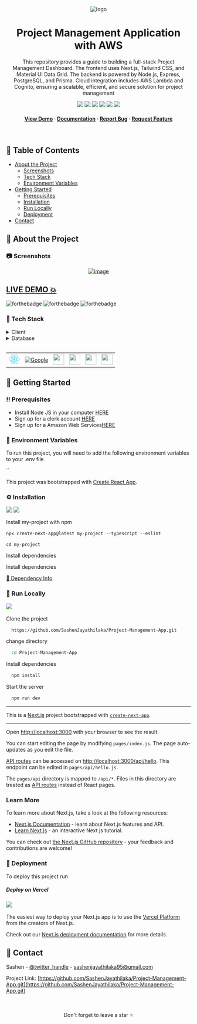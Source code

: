 <div align="center">

  <img src="https://png.pngtree.com/png-vector/20220706/ourmid/pngtree-project-management-png-image_5687733.png" alt="logo" width="250" height="auto" />
  
# Project Management Application with AWS

  <p>
This repository provides a guide to building a full-stack Project Management Dashboard. The frontend uses Next.js, Tailwind CSS, and Material UI Data Grid. The backend is powered by Node.js, Express, PostgreSQL, and Prisma. Cloud integration includes AWS Lambda and Cognito, ensuring a scalable, efficient, and secure solution for project management
  </p>
  
<!-- Badges -->
<a href="[https://pm-app-tan.vercel.app/](https://pm-app-tan.vercel.app/)" target="_blank">![](https://img.shields.io/website-up-down-green-red/http/monip.org.svg)</a>
![](https://img.shields.io/badge/Maintained-Yes-indigo)
![](https://img.shields.io/github/forks/SashenJayathilaka/Project-Management-App.svg)
![](https://img.shields.io/github/stars/SashenJayathilaka/Project-Management-App.svg)
![](https://img.shields.io/github/issues/SashenJayathilaka/Project-Management-App)
![](https://img.shields.io/github/last-commit/SashenJayathilaka/Project-Management-App)

<h4>
    <a href="https://slideproject.vercel.app">View Demo</a>
  <span> · </span>
    <a href="https://github.com/SashenJayathilaka/Project-Management-App/blob/master/README.md">Documentation</a>
  <span> · </span>
    <a href="https://github.com/SashenJayathilaka/Project-Management-App/issues">Report Bug</a>
  <span> · </span>
    <a href="https://github.com/SashenJayathilaka/Project-Management-App/issues">Request Feature</a>
  </h4>
</div>

<br />

<!-- Table of Contents -->

## :notebook_with_decorative_cover: Table of Contents

- [About the Project](#star2-about-the-project)
  - [Screenshots](#camera-screenshots)
  - [Tech Stack](#space_invader-tech-stack)
  - [Environment Variables](#key-environment-variables)
- [Getting Started](#toolbox-getting-started)
  - [Prerequisites](#bangbang-prerequisites)
  - [Installation](#gear-installation)
  - [Run Locally](#running-run-locally)
  - [Deployment](#triangular_flag_on_post-deployment)
- [Contact](#handshake-contact)

<!-- About the Project -->

## :star2: About the Project

<!-- Screenshots -->

### :camera: Screenshots

<div align="center">
<a href="https://pm-app-tan.vercel.app/"><img  src='https://github.com/user-attachments/assets/6e7f768d-d7a0-4b63-bc08-a1419efad1b0' alt='image'/></a>
</div>

## <a href="https://pm-app-tan.vercel.app/" target="_blank">LIVE DEMO 💥</a>

![forthebadge](https://forthebadge.com/images/badges/built-with-love.svg)
![forthebadge](https://forthebadge.com/images/badges/for-you.svg)
![forthebadge](https://forthebadge.com/images/badges/powered-by-coffee.svg)

### :space_invader: Tech Stack

<details>
  <summary>Client</summary>
  <ul>
    <li><a href="https://#/">Typescript</a></li>
    <li><a href="https://nextjs.org/">Next.js</a></li>
    <li><a href="https://reactjs.org/">React.js</a></li>
    <li><a href="https://tailwindcss.com/">TailwindCSS</a></li>
    <li><a href="https://www.prisma.io">Prisma</a></li>
  </ul>
</details>

<details>
<summary>Database</summary>
  <ul>
  <li><a href="https://aws.amazon.com/free/?gclid=Cj0KCQiA19e8BhCVARIsALpFMgFkWl1LPyJweOeLuWxl9Gxz8t6ikUVfG5AA1lo8G5Bl3h-FpaOM78EaAgtxEALw_wcB&trk=f181118c-0869-454a-84d2-63d0cf7146e3&sc_channel=ps&ef_id=Cj0KCQiA19e8BhCVARIsALpFMgFkWl1LPyJweOeLuWxl9Gxz8t6ikUVfG5AA1lo8G5Bl3h-FpaOM78EaAgtxEALw_wcB:G:s&s_kwcid=AL!4422!3!638125895456!e!!g!!aws!19068271377!141241695742&all-free-tier.sort-by=item.additionalFields.SortRank&all-free-tier.sort-order=asc&awsf.Free%20Tier%20Types=*all&awsf.Free%20Tier%20Categories=*all">Amazon Web Services</a></li>
  </ul>
</details>

<br />

<table>
    <tr>
        <td>
<a href="#"><img src="https://raw.githubusercontent.com/devicons/devicon/master/icons/react/react-original.svg" alt="" width="30" height="30" /></a>
        </td>
                <td>
<a href="#"><img src="https://user-images.githubusercontent.com/99184393/183096870-fdf58e59-d78c-44f4-bd1c-f9033c16d907.png" alt="Google" width="30" height="30" /></a>
        </td>
                        <td>
<a href="#"><img src="https://user-images.githubusercontent.com/99184393/179383376-874f547c-4e6f-4826-850e-706b009e7e2b.png" alt="" width="30" height="30" /></a>
        </td>
                              <td>
<a href="#"><img src="https://github.com/user-attachments/assets/5cffed08-6ac8-49de-a058-e4a8b10ece81" alt="" width="30" height="30" /></a>
        </td>
                        <td>
<a href="#"><img src="https://user-images.githubusercontent.com/99184393/180462270-ea4a249c-627c-4479-9431-5c3fd25454c4.png" alt="" width="30" height="30" /></a>
      <td>
<a href="#"><img src="https://github.com/user-attachments/assets/d24e0437-5919-4fc0-b0b5-4b15b8e7768e" alt="" width="30"height="30"/></a>
        </td>
    </tr>
</table>

## :toolbox: Getting Started

### :bangbang: Prerequisites

- Install Node JS in your computer <a href='https://nodejs.org/en/'>HERE</a>
- Sign up for a clerk account <a href='https://clerk.com/'>HERE</a>
- Sign up for a Amazon Web Services<a href='https://aws.amazon.com/free/?gclid=Cj0KCQiA19e8BhCVARIsALpFMgFkWl1LPyJweOeLuWxl9Gxz8t6ikUVfG5AA1lo8G5Bl3h-FpaOM78EaAgtxEALw_wcB&trk=f181118c-0869-454a-84d2-63d0cf7146e3&sc_channel=ps&ef_id=Cj0KCQiA19e8BhCVARIsALpFMgFkWl1LPyJweOeLuWxl9Gxz8t6ikUVfG5AA1lo8G5Bl3h-FpaOM78EaAgtxEALw_wcB:G:s&s_kwcid=AL!4422!3!638125895456!e!!g!!aws!19068271377!141241695742&all-free-tier.sort-by=item.additionalFields.SortRank&all-free-tier.sort-order=asc&awsf.Free%20Tier%20Types=*all&awsf.Free%20Tier%20Categories=*all'>HERE</a>

<!-- Env Variables -->

### :key: Environment Variables

To run this project, you will need to add the following environment variables to your .env file

``


This project was bootstrapped with [Create React App](https://github.com/facebook/create-react-app).

### :gear: Installation

![](https://img.shields.io/badge/React-20232A?style=for-the-badge&logo=react&logoColor=61DAFB)
![](https://img.shields.io/badge/next.js-20232A?style=for-the-badge&logo=next.js&logoColor=61DAFB)

Install my-project with npm

```
npx create-next-app@latest my-project --typescript --eslint
```

```
cd my-project
```

Install dependencies

<!-- ### :test_tube: Install Tailwind CSS with Next.js

#### Install Tailwind CSS

![](https://img.shields.io/badge/Tailwind_CSS-38B2AC?style=for-the-badge&logo=tailwind-css&logoColor=white)

Install tailwindcss and its peer dependencies via npm, and then run the init command to generate both `tailwind.config.js` and `postcss.config.js`.

```
npm install -D tailwindcss postcss autoprefixer
```

```
npx tailwindcss init -p
```

#### Configure your template paths

Add the paths to all of your template files in your `tailwind.config.js` file.
<br>

```js
/** @type {import('tailwindcss').Config} */
module.exports = {
  content: [
    "./app/**/*.{js,ts,jsx,tsx}",
    "./pages/**/*.{js,ts,jsx,tsx}",
    "./components/**/*.{js,ts,jsx,tsx}",

    // Or if using `src` directory:
    "./src/**/*.{js,ts,jsx,tsx}",
  ],
  theme: {
    extend: {},
  },
  plugins: [],
};
```

#### Add the Tailwind directives to your CSS

Add the `@tailwind` directives for each of Tailwind’s layers to your `./styles/globals.css` file.

```css
@tailwind base;
@tailwind components;
@tailwind utilities;
``` -->

Install dependencies

<a href="https://github.com/SashenJayathilaka/Airbnb-Build/blob/master/package.json" target="_blank">🔶 Dependency Info</a>

<!-- Run Locally -->

### :running: Run Locally

![](https://img.shields.io/badge/GIT-E44C30?style=for-the-badge&logo=git&logoColor=white)

Clone the project

```bash
  https://github.com/SashenJayathilaka/Project-Management-App.git
```

change directory

```bash
  cd Project-Management-App
```

Install dependencies

```bash
  npm install
```

Start the server

```bash
  npm run dev
```

<hr />

This is a [Next.js](https://nextjs.org/) project bootstrapped with [`create-next-app`](https://github.com/vercel/next.js/tree/canary/packages/create-next-app).

<hr />

Open [http://localhost:3000](http://localhost:3000) with your browser to see the result.

You can start editing the page by modifying `pages/index.js`. The page auto-updates as you edit the file.

[API routes](https://nextjs.org/docs/api-routes/introduction) can be accessed on [http://localhost:3000/api/hello](http://localhost:3000/api/hello). This endpoint can be edited in `pages/api/hello.js`.

The `pages/api` directory is mapped to `/api/*`. Files in this directory are treated as [API routes](https://nextjs.org/docs/api-routes/introduction) instead of React pages.

### Learn More

To learn more about Next.js, take a look at the following resources:

- [Next.js Documentation](https://nextjs.org/docs) - learn about Next.js features and API.
- [Learn Next.js](https://nextjs.org/learn) - an interactive Next.js tutorial.

You can check out [the Next.js GitHub repository](https://github.com/vercel/next.js/) - your feedback and contributions are welcome!

<!-- Deployment -->

### :triangular_flag_on_post: Deployment

To deploy this project run

##### Deploy on Vercel

![](https://img.shields.io/badge/Vercel-000000?style=for-the-badge&logo=vercel&logoColor=white)

The easiest way to deploy your Next.js app is to use the [Vercel Platform](https://vercel.com/new?utm_medium=default-template&filter=next.js&utm_source=create-next-app&utm_campaign=create-next-app-readme) from the creators of Next.js.

Check out our [Next.js deployment documentation](https://nextjs.org/docs/deployment) for more details.

## :handshake: Contact

Sashen - [@twitter_handle](https://twitter.com/SashenHasinduJ) - sashenjayathilaka95@gmail.com

Project Link: [https://github.com/SashenJayathilaka/Project-Management-App.git](https://github.com/SashenJayathilaka/Project-Management-App.git)

<br />

<br />

<div align="center">Don't forget to leave a star ⭐️</div>
